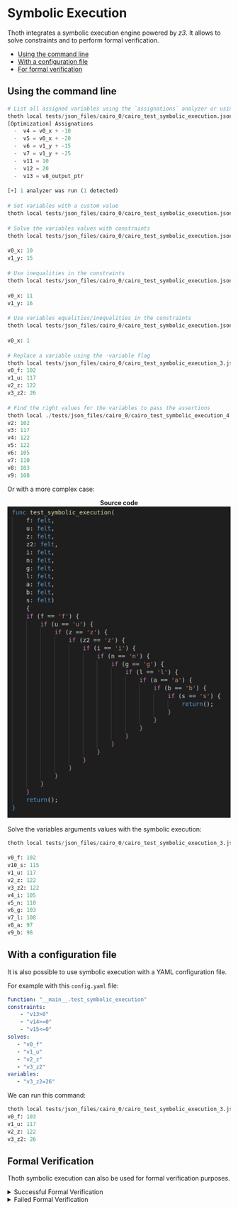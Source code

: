 # Symbolic Execution

Thoth integrates a symbolic execution engine powered by *z3*. It allows to solve constraints and to perform formal verification.

- [Using the command line](#using-the-command-line)
- [With a configuration file](#with-a-configuration-file)
- [For formal verification](#formal-verification)

## Using the command line

``` python
# List all assigned variables using the `assignations` analyzer or using the decompiler `-d`
thoth local tests/json_files/cairo_0/cairo_test_symbolic_execution.json -a assignations
[Optimization] Assignations 
  -  v4 = v0_x + -10
  -  v5 = v0_x + -20
  -  v6 = v1_y + -15
  -  v7 = v1_y + -25
  -  v11 = 10
  -  v12 = 20
  -  v13 = v8_output_ptr

[+] 1 analyzer was run (1 detected)

# Set variables with a custom value
thoth local tests/json_files/cairo_0/cairo_test_symbolic_execution.json --symbolic -function __main__.test_symbolic_execution -variables v0_x=1 -constraint v4==0 v6==0 -solve v1_y

# Solve the variables values with constraints 
thoth local tests/json_files/cairo_0/cairo_test_symbolic_execution.json --symbolic -function __main__.test_symbolic_execution -constraint v4==0 v6==0 -solve v0_x v1_y

v0_x: 10
v1_y: 15

# Use inequalities in the constraints 
thoth local tests/json_files/cairo_0/cairo_test_symbolic_execution.json --symbolic -function __main__.test_symbolic_execution -constraint v4!=0 v6!=0 -solve v0_x v1_y

v0_x: 11
v1_y: 16

# Use variables equalities/inequalities in the constraints 
thoth local tests/json_files/cairo_0/cairo_test_symbolic_execution.json --symbolic -function __main__.test_symbolic_execution -constraint v4!=v6 -solve v0_x v1_y

v0_x: 1

# Replace a variable using the -variable flag 
thoth local tests/json_files/cairo_0/cairo_test_symbolic_execution_3.json --symbolic -function __main__.test_symbolic_execution -constraint v13==0 v14==0 v15==0  -solve v0_f v1_u v2_z v3_z2 -variables v3_z2=26  
v0_f: 102
v1_u: 117
v2_z: 122
v3_z2: 26

# Find the right values for the variables to pass the assertions
thoth local ./tests/json_files/cairo_0/cairo_test_symbolic_execution_4.json  --symbolic -function __main__.test_symbolic_execution -solve v2 v3 v4 v5 v6 v7 v8 v9 -assertions
v2: 102
v3: 117
v4: 122
v5: 122
v6: 105
v7: 110
v8: 103
v9: 108
```

Or with a more complex case:

<p align="center">
	<b> Source code </b></br>
	<img src="/images/thoth/thoth_symbolic_execution_source.png"/></br>
</p>

Solve the variables arguments values with the symbolic execution:

```python
thoth local tests/json_files/cairo_0/cairo_test_symbolic_execution_3.json --symbolic -function __main__.test_symbolic_execution -constraint v13==0 v14==0 v15==0 v16==0 v17==0 v18==0 v19==0 v20==0 v21==0 v22==0 v23==0 -solve v0_f v1_u v2_z v3_z2 v4_i v5_n v6_g v7_l v8_a v9_b v10_s

v0_f: 102
v10_s: 115
v1_u: 117
v2_z: 122
v3_z2: 122
v4_i: 105
v5_n: 110
v6_g: 103
v7_l: 108
v8_a: 97
v9_b: 98
```

## With a configuration file

It is also possible to use symbolic execution with a YAML configuration file.

For example with this `config.yaml` file:
```yaml
function: "__main__.test_symbolic_execution"
constraints: 
    - "v13>0"
    - "v14>=0"
    - "v15<=0"
solves:
   - "v0_f"
   - "v1_u" 
   - "v2_z"
   - "v3_z2"
variables:
   - "v3_z2=26"
```

We can run this command:
```python
thoth local tests/json_files/cairo_0/cairo_test_symbolic_execution_3.json --symbolic -config ./config.yaml
v0_f: 103
v1_u: 117
v2_z: 122
v3_z2: 26
```

## Formal Verification

Thoth symbolic execution can also be used for formal verification purposes.

<details><summary>Successful Formal Verification</summary>
For example we have this function test_formal_verification in which an amount passed as argument is subtracted from a balance of 1000.

```cairo
func test_formal_verification{range_check_ptr}(amount: felt) -> felt {
    let balance = 1000;
    
    let is_le = is_le_felt(balance, amount);
    if (is_le == 0) {
        let new_balance = balance - amount;
        return(new_balance);
    } 
    return(balance);
}
```

We want to make a formal verification that the returned balance cannot be less than 0.

First we need to decompile the JSON artififact to get the variables values.

```cairo
// Function 3
func __main__.test_formal_verification{range_check_ptr : felt}(amount : felt){
    v53 = v49_range_check_ptr
    v54 = 1000    // 0x3e8
    v55 = v50_amount
    is_le_felt(v54, v55)
    if (v55 == 0) {
        v56 = 1000    // 0x3e8
        v57 = v54
        assert v56 = v58 + v50_amount
        ret

    }
    v59 = v57
    v60 = 1000    // 0x3e8
    ret
}

```
We need to proove 2 things using **symbolic execution** to make a **formal verification**: 

- if `amount` is lower than `balance`, `new_balance` can't be < 0: 
```
!(v55 == 0 && v56 < 0)
```

- if `amount` is greater than `balance`, `balance` can't be < 0: 
```
!(v55 != 0 && v60 < 0)
```

If those two statements are verified then we proved that the returned balanced can not be negative.

#### Proving `!(v55 == 0 && v56 < 0)`

We write the following rules into our `config.yaml` file:

```yaml
function: "__main__.test_formal_verification"
constraints: 
    - "v55==0"
    - "v56<0"
solves:
   - "v50_amount"
```
And we run it:
```
thoth local ./tests/json_files/cairo_0/cairo_test_formal_verification.json --symbolic -config config.yaml

No solutions.
```

#### Proving `!(v55 != 0 && v60 < 0)`

We write the following rules into our `config.yaml` file:

```yaml
function: "__main__.test_formal_verification"
constraints: 
    - "v55!=0"
    - "v60<0"
solves:
   - "v50_amount"
```
And we run it:
```
thoth local ./tests/json_files/cairo_0/cairo_test_formal_verification.json --symbolic -config config.yaml

No solutions.
```

We proved that there is no solutions where the returned balance can be < 0.
</details>

<details><summary>Failed Formal Verification</summary>
For example we have this function test_formal_verification in which an amount passed as argument is subtracted from a balance of 1000.

```cairo
func test_formal_verification{range_check_ptr}(amount: felt) -> felt {
    let balance = 1000;
    
    let is_le = is_le_felt(balance, amount);
    if (amount == 42) {
        let new_balance = - 1;
        return(new_balance);
    }
    if (is_le == 0) {
        let new_balance = balance - amount;
        return(new_balance);
    } 
    return(balance);
}
```

We want to make a formal verification that the returned balance cannot be less than 0.

First we need to decompile the JSON artififact to get the variables values.

```cairo
// Function 3
func __main__.test_formal_verification{range_check_ptr : felt}(amount : felt){
    v53 = v49_range_check_ptr
    v54 = 1000    // 0x3e8
    v55 = v50_amount
    is_le_felt(v54, v55)
    v56 = v50_amount - 42
    if (v56 == 0) {
        v57 = v54
        v58 = -1    // -0x1
        ret

    }
    if (v57 == 0) {
        v59 = 1000    // 0x3e8
        v60 = v56
        assert v59 = v61 + v50_amount
        ret

    }
    v62 = v59
    v63 = 1000    // 0x3e8
    ret
}
```
We need to proove 3 things using **symbolic execution** to make a **formal verification**: 

- if `amount` is equal to 42,  `new_balance` can't be < 0:
```
!(v56 == 0 && v58 < 0)
```

- if `amount` is lower than `balance`, `new_balance` can't be < 0: 
```
!(v57 == 0 && v59 < 0)
```

- if `amount` is greater than `balance`, `balance` can't be < 0: 
```
!(v57 != 0 && v63 < 0)
```

If those three statements are verified then we proved that the returned balanced can not be negative.

#### Proving `!(v56 == 0 && v58 < 0)`

We write the following rules into our `config.yaml` file:

```yaml
function: "__main__.test_formal_verification"
constraints: 
    - "v56==0"
    - "v58<0"
solves:
   - "v50_amount"
```
And we run it:
```
thoth local tests/json_files/cairo_0/cairo_test_formal_verification_2.json --symbolic -config config.yaml                                                          

v50_amount: 42
```

There is a solution, therefore `!(v56 == 0 && v58 < 0)` is false and the **formal verification failed.**
</details>
